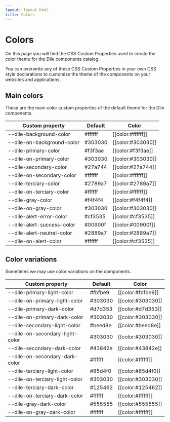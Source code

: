 ```yaml
---
layout: layout.html
title: Colors
---
```


# Colors

On this page you will find the CSS Custom Properties used to create the color theme for the Dile components catalog.

You can overwrite any of these CSS Custom Properties in your own CSS style declarations to customize the theme of the components on your websites and applications.

## Main colors

These are the main color custom properties of the default theme for the Dile components.

Custom property | Default | Color
----------------|-------------|---------
--dile-background-color | #ffffff | [[color:#ffffff]]
--dile-on-background-color | #303030 | [[color:#303030]]
--dile-primary-color | #f3f3ae | [[color:#f3f3ae]]
--dile-on-primary-color | #303030 | [[color:#303030]]
--dile-secondary-color | #27a744 | [[color:#27a744]]
--dile-on-secondary-color | #ffffff | [[color:#ffffff]]
--dile-terciary-color | #2789a7 | [[color:#2789a7]]
--dile-on-terciary-color | #ffffff | [[color:#ffffff]]
--dile-gray-color | #f4f4f4 | [[color:#f4f4f4]]
--dile-on-gray-color | #303030 | [[color:#303030]]
--dile-alert-error-color | #cf3535 | [[color:#cf3535]]
--dile-alert-success-color | #00900f | [[color:#00900f]]
--dile-alert-neutral-color | #2889a7 | [[color:#2889a7]]
--dile-on-alert-color | #ffffff | [[color:#cf3535]]

## Color variations

Sometimes we may use color variations on the components.

Custom property | Default | Color
----------------|-------------|---------
--dile-primary-light-color | #fbfbe9 | [[color:#fbfbe9]]
--dile-on-primary-light-color | #303030 | [[color:#303030]]
--dile-primary-dark-color | #d7d353 | [[color:#d7d353]]
--dile-on-primary-dark-color | #303030 | [[color:#303030]]
--dile-secondary-light-color | #beed8e | [[color:#beed8e]]
--dile-on-secondary-light-color | #303030 | [[color:#303030]]
--dile-secondary-dark-color | #43842e | [[color:#43842e]]
--dile-on-secondary-dark-color | #ffffff | [[color:#ffffff]]
--dile-terciary-light-color | #85d4f0 | [[color:#85d4f0]]
--dile-on-terciary-light-color | #303030 | [[color:#303030]]
--dile-terciary-dark-color | #125462 | [[color:#125462]]
--dile-on-terciary-dark-color | #ffffff | [[color:#ffffff]]
--dile-gray-dark-color | #555555 | [[color:#555555]]
--dile-on-gray-dark-color | #ffffff | [[color:#ffffff]]